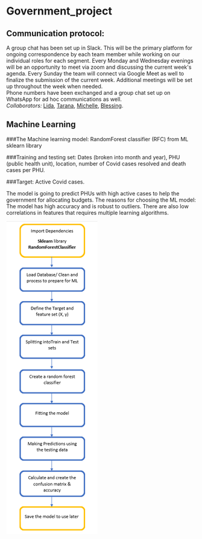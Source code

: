 # Government_project

## Communication protocol:
A group chat has been set up in Slack.  This will be the primary platform for ongoing correspondence by each team member while working on our individual roles for each segment.  Every Monday and Wednesday evenings will be an opportunity to meet via zoom and discussing the current week's agenda.  Every Sunday the team will connect via Google Meet as well to finalize the submission of the current week.  Additional meetings will be set up throughout the week when needed.<br>
Phone numbers have been exchanged and a group chat set up on WhatsApp for ad hoc communications as well. <br>
*Collaborators:* [Lida](https://github.com/lidajav), [Tarana](https://github.com/taranahassan), [Michelle](https://github.com/MichelleGoldfinger), [Blessing](https://github.com/Physsyb).

## Machine Learning

###The Machine learning model: RandomForest classifier (RFC) from ML sklearn library

###Training and testing set: Dates (broken into month and year), PHU (public health unit), location, number of Covid cases resolved and death cases per PHU.

###Target: Active Covid cases.

The model is going to predict PHUs with high active cases to help the government for allocating budgets. 
The reasons for choosing the ML model: The model has high accuracy and is robust to outliers. There are also low correlations in features that requires multiple learning algorithms.

![ML Flow chart](Pictures/ML_flowchart.png)
